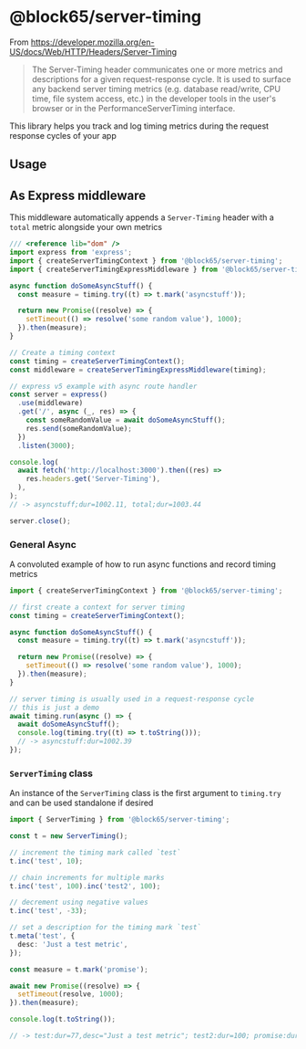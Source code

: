 # @block65/server-timing

From https://developer.mozilla.org/en-US/docs/Web/HTTP/Headers/Server-Timing

> The Server-Timing header communicates one or more metrics and descriptions for a given request-response cycle. It is used to surface any backend server timing metrics (e.g. database read/write, CPU time, file system access, etc.) in the developer tools in the user's browser or in the PerformanceServerTiming interface.

This library helps you track and log timing metrics during the request response cycles of your app

## Usage

## As Express middleware

This middleware automatically appends a `Server-Timing` header with a `total` metric alongside your own metrics

```typescript
/// <reference lib="dom" />
import express from 'express';
import { createServerTimingContext } from '@block65/server-timing';
import { createServerTimingExpressMiddleware } from '@block65/server-timing/express';

async function doSomeAsyncStuff() {
  const measure = timing.try((t) => t.mark('asyncstuff'));

  return new Promise((resolve) => {
    setTimeout(() => resolve('some random value'), 1000);
  }).then(measure);
}

// Create a timing context
const timing = createServerTimingContext();
const middleware = createServerTimingExpressMiddleware(timing);

// express v5 example with async route handler
const server = express()
  .use(middleware)
  .get('/', async (_, res) => {
    const someRandomValue = await doSomeAsyncStuff();
    res.send(someRandomValue);
  })
  .listen(3000);

console.log(
  await fetch('http://localhost:3000').then((res) =>
    res.headers.get('Server-Timing'),
  ),
);
// -> asyncstuff;dur=1002.11, total;dur=1003.44

server.close();
```

### General Async

A convoluted example of how to run async functions and record timing metrics

```typescript
import { createServerTimingContext } from '@block65/server-timing';

// first create a context for server timing
const timing = createServerTimingContext();

async function doSomeAsyncStuff() {
  const measure = timing.try((t) => t.mark('asyncstuff'));

  return new Promise((resolve) => {
    setTimeout(() => resolve('some random value'), 1000);
  }).then(measure);
}

// server timing is usually used in a request-response cycle
// this is just a demo
await timing.run(async () => {
  await doSomeAsyncStuff();
  console.log(timing.try((t) => t.toString()));
  // -> asyncstuff:dur=1002.39
});
```

### `ServerTiming` class

An instance of the `ServerTiming` class is the first argument to `timing.try` and can be used standalone if desired

```typescript
import { ServerTiming } from '@block65/server-timing';

const t = new ServerTiming();

// increment the timing mark called `test`
t.inc('test', 10);

// chain increments for multiple marks
t.inc('test', 100).inc('test2', 100);

// decrement using negative values
t.inc('test', -33);

// set a description for the timing mark `test`
t.meta('test', {
  desc: 'Just a test metric',
});

const measure = t.mark('promise');

await new Promise((resolve) => {
  setTimeout(resolve, 1000);
}).then(measure);

console.log(t.toString());

// -> test:dur=77,desc="Just a test metric"; test2:dur=100; promise:dur=1001.71
```

